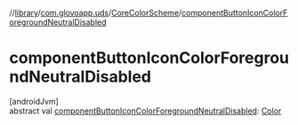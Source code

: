 //[library](../../../index.md)/[com.glovoapp.uds](../index.md)/[CoreColorScheme](index.md)/[componentButtonIconColorForegroundNeutralDisabled](component-button-icon-color-foreground-neutral-disabled.md)

# componentButtonIconColorForegroundNeutralDisabled

[androidJvm]\
abstract val [componentButtonIconColorForegroundNeutralDisabled](component-button-icon-color-foreground-neutral-disabled.md): [Color](https://developer.android.com/reference/kotlin/androidx/compose/ui/graphics/Color.html)
